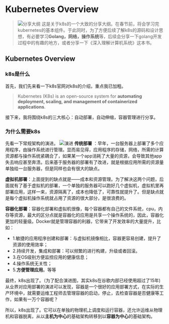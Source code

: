 # **Kubernetes Overview**
>![分享大纲](https://gp-1258039199.cos.ap-shanghai.myqcloud.com/k8s%E5%88%86%E4%BA%AB%E5%A4%A7%E7%BA%B2.png) 
这是关于k8s的一个大致的分享大纲。在春节前，将会学习完kubernetes的基本组件。于此同时，为了方便后续了解k8s的源码和设计思想，有必要学习**Golang，网络，操作系统**等，后续会分享一下golang开发过程中的有趣的地方，或者分享一下《深入理解计算机系统》这本书。

 ## **Kubernetes Overview** 
 ### **k8s是什么**
 首先，我们先来看一下k8s官网对k8s的介绍，重点我已加粗。
 > Kubernetes (K8s) is an open-source system for **automating deployment, scaling, and management of containerized applications**.

接下来，我将围绕k8s的三大核心：自动部署，自动伸缩，容器管理进行分享。
### **为什么需要k8s**
先看一下常规架构的演进。
![演进](https://gp-1258039199.cos.ap-shanghai.myqcloud.com/container_evolution.svg)
**传统部署** ：早年，一台服务器上部署了多个应用程序，由操作系统进行管理。显而易见得，应用程序的存储，网络，所需的计算资源都与操作系统紧耦合了，如果某一个app消耗了大量的资源，会导致其他app失去响应甚至奔溃。后来基于服务器的部署有了改进，就是根据应用所需的资源量单独给一台服务器，但是同样也会有很大的缺点。

**虚拟机部署**：上面提到的缺点就是——成本和资源管理。为了解决这两个问题，后面就有了基于虚拟机的部署，一个单独的服务器可以跑好几个虚拟机，虚拟机里再部署应用，这样一来，资源隔离了，成本也降低了，可靠性就提升了。但是缺点就是每个虚拟机操作系统就占用了资源的很大部分，是很浪费的。

**容器化部署**：容器化部署和虚拟机很像，每个容器都有自己的文件系统，cpu，内存等资源，最大的区分点就是容器化的应用是共享一个操作系统的，因此，容器化更加的轻量级。Docker就是管理容器的利器，它带来了开发效率的大量提升，比如：
* 1.敏捷的应用程序创建和部署：与虚拟机镜像相比，容器更容易创建，提升了资源的使用效率；
* 2.持续开发，集成和部署：可以频繁的进行构建，升级或者回滚。
* 3.在OS级别方便监控应用的健康信息；
* 4.操作系统无关性；
* 5.**方便管理应用**。等等

最终，k8s出现了。（为了配合演进图，其实k8s在谷歌内部已经使用超过了15年)
从业界对应用部署的演进可以发现，容器是一个很好的应用部署方式，在实际的生产环境中，就需要运维工程师去管理容器的启动，停止，去检查容器是否健康等工作，如果有一万个容器呢？

所以，k8s出现了。它可以在单独的物理机上调度和运行容器，还允许运维从物理机和容器脱离，从以**主机为中心**的基础架构转移到以**容器为中心**的基础架构。
